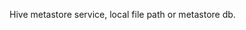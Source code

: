 Hive metastore service, local file path or metastore db.
<!-- metastoreConnection to be updated -->
